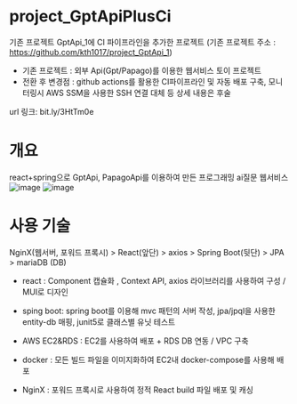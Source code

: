 # project_GptApiPlusCi
기존 프로젝트 GptApi_1에 CI 파이프라인을 추가한 프로젝트
(기존 프로젝트 주소 : https://github.com/kth1017/project_GptApi_1)

- 기존 프로젝트 : 외부 Api(Gpt/Papago)를 이용한 웹서비스 토이 프로젝트
- 전환 후 변경점 : github actions를 활용한 CI파이프라인 및 자동 배포 구축, 모니터링시 AWS SSM을 사용한 SSH 연결 대체 등 상세 내용은 후술

url 링크: bit.ly/3HtTm0e 

# 개요
react+spring으로 GptApi, PapagoApi를 이용하여 만든 프로그래밍 ai질문 웹서비스
![image](https://user-images.githubusercontent.com/96664524/221394229-c8e595b7-4350-44b9-b22c-0ab44d492125.png)
![image](https://user-images.githubusercontent.com/96664524/221394278-c8740e1e-0d9d-4520-a836-53025e297674.png)

# 사용 기술
NginX(웹서버, 포워드 프록시) > React(앞단) > axios > Spring Boot(뒷단) > JPA > mariaDB (DB)

- react : Component 캡슐화 , Context API, axios 라이브러리를 사용하여 구성 / MUI로 디자인
- sping boot: spring boot를 이용해 mvc 패턴의 서버 작성, jpa/jpql을 사용한 entity-db 매핑, junit5로 클래스별 유닛 테스트

- AWS EC2&RDS : EC2를 사용하여 배포 + RDS DB 연동 / VPC 구축
- docker : 모든 빌드 파일을 이미지화하여 EC2내 docker-compose를 사용해 배포
- NginX : 포워드 프록시로 사용하여 정적 React build 파일 배포 및 캐싱
